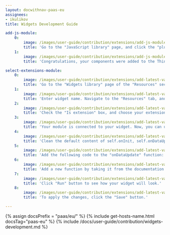 ```yaml
---
layout: docwithnav-paas-eu
assignees:
- ikulikov
title: Widgets Development Guide

add-js-module:
    0:
        image: /images/user-guide/contribution/extensions/add-js-module-1-pe.png
        title: 'Go to the "JavaScript library" page, and click the "plus" icon. In the open popup, select "Extension" in the "JavaScript type" selector, enter title for your module, and drag the file with your compiled components. Then, click "Add".'
    1:
        image: /images/user-guide/contribution/extensions/add-js-module-2-pe.png
        title: 'Congratulations, your components were added to the ThingsBoard!'

select-extensions-module:
    0:
        image: /images/user-guide/contribution/extensions/add-latest-values-widget-1-pe.png
        title: 'Go to the "Widgets library" page of the "Resources" section. Click the "plus" icon in the upper right corner of the window, and select the "Create new widget" option. Then, select widget type - "Latest widget";'
    1:
        image: /images/user-guide/contribution/extensions/add-latest-values-widget-2-pe.png
        title: 'Enter widget name. Navigate to the "Resources" tab, and click "Add" button;'
    2:
        image: /images/user-guide/contribution/extensions/add-latest-values-widget-3-pe.png
        title: 'Check the "Is extension" box, and choose your extension module from drop-don menu;'
    3:
        image: /images/user-guide/contribution/extensions/add-latest-values-widget-4-pe.png
        title: 'Your module is connected to your widget. Now, you can use your angular components. Go the "HTML" tab, and add the custom component. In our case it will be "tb-example-table".'
    4:
        image: /images/user-guide/contribution/extensions/add-latest-values-widget-5-pe.png
        title: 'Clean the default content of self.onInit, self.onDataUpdated, self.onResize, self.onDestroy functions'
    5:
        image: /images/user-guide/contribution/extensions/add-latest-values-widget-6-pe.png
        title: 'Add the following code to the "onDataUpdate" function: "self.ctx.$scope.exampleTableComponent.onDataUpdated();"'
    6:
        image: /images/user-guide/contribution/extensions/add-latest-values-widget-7-pe.png
        title: 'Add a new function by taking it from the documentation'
    7:
        image: /images/user-guide/contribution/extensions/add-latest-values-widget-8-pe.png
        title: 'Click "Run" button to see how your widget will look.'
    8:
        image: /images/user-guide/contribution/extensions/add-latest-values-widget-9-pe.png
        title: 'To apply the changes, click the "Save" button.'

---
```


{% assign docsPrefix = "paas/eu/" %}
{% include get-hosts-name.html docsTag="paas-eu" %}
{% include /docs/user-guide/contribution/widgets-development.md %}
